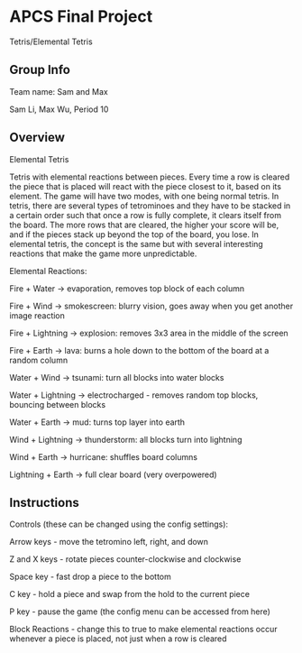 # APCS Final Project
Tetris/Elemental Tetris
## Group Info
Team name: Sam and Max 

Sam Li, Max Wu, Period 10
## Overview
Elemental Tetris

Tetris with elemental reactions between pieces. Every time a row is cleared the piece that is placed will react with the piece closest to it, based on its element. The game will have two modes, with one being normal tetris. In tetris, there are several types of tetrominoes and they have to be stacked in a certain order such that once a row is fully complete, it clears itself from the board. The more rows that are cleared, the higher your score will be, and if the pieces stack up beyond the top of the board, you lose. In elemental tetris, the concept is the same but with several interesting reactions that make the game more unpredictable.

Elemental Reactions:

Fire + Water → evaporation, removes top block of each column

Fire + Wind → smokescreen: blurry vision, goes away when you get another image reaction

Fire + Lightning → explosion: removes 3x3 area in the middle of the screen

Fire + Earth → lava: burns a hole down to the bottom of the board at a random column

Water + Wind → tsunami: turn all blocks into water blocks

Water + Lightning → electrocharged - removes random top blocks, bouncing between blocks

Water + Earth → mud: turns top layer into earth

Wind + Lightning → thunderstorm: all blocks turn into lightning

Wind + Earth → hurricane: shuffles board columns

Lightning + Earth → full clear board (very overpowered)


## Instructions
Controls (these can be changed using the config settings):

Arrow keys - move the tetromino left, right, and down

Z and X keys - rotate pieces counter-clockwise and clockwise

Space key - fast drop a piece to the bottom

C key - hold a piece and swap from the hold to the current piece

P key - pause the game (the config menu can be accessed from here)

Block Reactions - change this to true to make elemental reactions occur whenever a piece is placed, not just when a row is cleared



